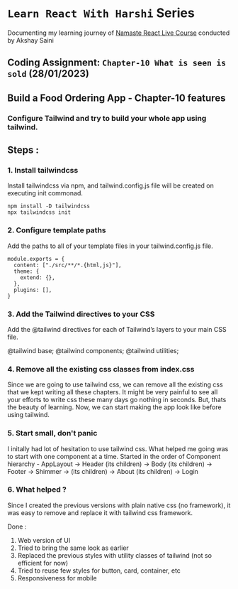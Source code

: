 # `Learn React With Harshi` Series 
   Documenting my learning journey of [Namaste React Live Course](https://learn.namastedev.com/) conducted by Akshay Saini

## Coding Assignment: `Chapter-10 What is seen is sold` (28/01/2023)

## Build a Food Ordering App - Chapter-10 features

### Configure Tailwind and try to build your whole app using tailwind.

## <ans> Steps : </ans>

### 1. Install tailwindcss

Install tailwindcss via npm, and tailwind.config.js file will be created on executing init commonad.

```
npm install -D tailwindcss
npx tailwindcss init
```

### 2. Configure template paths 

Add the paths to all of your template files in your tailwind.config.js file.
```
module.exports = {
  content: ["./src/**/*.{html,js}"],
  theme: {
    extend: {},
  },
  plugins: [],
}
```

### 3. Add the Tailwind directives to your CSS
Add the @tailwind directives for each of Tailwind’s layers to your main CSS file.

@tailwind base;
@tailwind components;
@tailwind utilities;

### 4. Remove all the existing css classes from index.css 

Since we are going to use tailwind css, we can remove all the existing css that we kept writing all these chapters. It might be very painful to see all your efforts to write css these many days go nothing in seconds. But, thats the beauty of learning. Now, we can start making the app look like before using tailwind.

### 5. Start small, don't panic 

I initally had lot of hesitation to use tailwind css. What helped me going was to start with one component at a time. Started in the order of Component hierarchy -
  AppLayout -> Header (its children) -> Body (its children) -> Footer -> Shimmer -> (its children) -> About (its children) -> Login 

### 6. What helped ? 
Since I created the previous versions with plain native css (no framework), it was easy to remove and replace it with tailwind css framework.


<ans>Done :</ans>

1. Web version of UI 
2. Tried to bring the same look as earlier
3. Replaced the previous styles with utility classes of tailwind (not so efficient for now)
4. Tried to reuse few styles for button, card, container, etc
5. Responsiveness for mobile 





